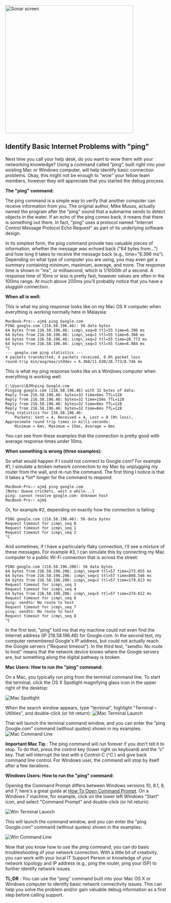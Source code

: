 <img src="https://media.licdn.com/mpr/mpr/jc/AAEAAQAAAAAAAAfoAAAAJDRmY2I4ZmE1LTk4ZmQtNGUzOS1hOWQ4LTNkMGJkOWQxNjNkYg.png" width="400"  alt="Sonar screen">

## Identify Basic Internet Problems with "ping"

Next time you call your help desk, do you want to wow them with your networking knowledge? Using a command called “ping”, built right into your existing Mac or Windows computer, will help identify basic connection problems. Okay, this might not be enough to “wow” your fellow team members, however they will appreciate that you started the debug process.

**The "ping" command:**

The ping command is a simple way to verify that another computer can receive information from you. The original author, Mike Muuss, actually named the program after the "ping" sound that a submarine sends to detect objects in the water. If an echo of the ping comes back, it means that there is something out there. In fact, "ping" uses a protocol named "Internet Control Message Protocol Echo Request" as part of its underlying software design.

In its simplest form, the ping command provide two valuable pieces of information, whether the message was echoed back ("64 bytes from…") and how long it takes to receive the message back (e.g., time="6.396 ms"). Depending on what type of computer you are using, you may even get a summary containing minimum, maximum, average, and more. The response time is shown in "ms", or millisecond, which is 1/1000th of a second. A response time of 10ms or less is pretty fast, however values are often in the 100ms range. At much above 200ms you’ll probably notice that you have a sluggish connection.

**When all is well:**

This is what my ping response looks like on my Mac OS X computer when everything is working normally here in Malaysia:

```
MacBook-Pro:~ ajm$ ping Google.com
PING google.com (216.58.196.46): 56 data bytes
64 bytes from 216.58.196.46: icmp\_seq=0 ttl=55 time=6.396 ms
64 bytes from 216.58.196.46: icmp\_seq=1 ttl=55 time=6.368 ms
64 bytes from 216.58.196.46: icmp\_seq=2 ttl=55 time=26.773 ms
64 bytes from 216.58.196.46: icmp\_seq=3 ttl=55 time=6.984 ms
^C
--- google.com ping statistics ---
4 packets transmitted, 4 packets received, 0.0% packet loss
round-trip min/avg/max/stddev = 6.368/11.630/26.773/8.746 ms
```

This is what my ping response looks like on a Windows computer when everything is working well:

```
C:\Users\BJM>ping Google.com
Pinging google.com [216.58.196.46] with 32 bytes of data:
Reply from 216.58.196.46: bytes=32 time=6ms TTL=128
Reply from 216.58.196.46: bytes=32 time=15ms TTL=128
Reply from 216.58.196.46: bytes=32 time=6ms TTL=128
Reply from 216.58.196.46: bytes=32 time=6ms TTL=128
Ping statistics for 216.58.196.46:
    Packets: Sent = 4, Received = 4, Lost = 0 (0% loss),
Approximate round trip times in milli-seconds:
    Minimum = 6ms, Maximum = 15ms, Average = 8ms
```

You can see from these examples that the connection is pretty good with average response times under 10ms.

**When something is wrong (three examples):**

So what would happen if I could not connect to Google.com? For example #1, I simulate a broken network connection to my Mac by unplugging my router from the wall, and re-run the command. The first thing I notice is that it takes a \*lot\* longer for the command to respond:

```
MacBook-Pro:~ ajm$ ping google.com
[Note: Queue crickets, wait a while...]
ping: cannot resolve google.com: Unknown host
MacBook-Pro:~ ajm$
```

Or, for example #2, depending on exactly how the connection is failing:
```
PING google.com (216.58.196.46): 56 data bytes
Request timeout for icmp\_seq 0
Request timeout for icmp\_seq 1
Request timeout for icmp\_seq 2
^C
```

And sometimes, if I have a particularly flaky connection, I'll see a mixture of these messages. For example #3, I can simulate this by connecting my Mac computer to a public Wi-Fi connection that is across the street:
```
PING google.com (216.58.196.206): 56 data bytes
64 bytes from 216.58.196.206: icmp\_seq=0 ttl=57 time=273.655 ms
64 bytes from 216.58.196.206: icmp\_seq=1 ttl=57 time=808.546 ms
64 bytes from 216.58.196.206: icmp\_seq=2 ttl=57 time=179.613 ms
Request timeout for icmp\_seq 3
Request timeout for icmp\_seq 4
64 bytes from 216.58.196.206: icmp\_seq=5 ttl=57 time=374.612 ms
Request timeout for icmp\_seq 6
ping: sendto: No route to host
Request timeout for icmp\_seq 7
ping: sendto: No route to host
Request timeout for icmp\_seq 8
^C
```

In the first test, "ping" told me that my machine could not even find the Internet address (IP 216.58.196.46) for Google.com. In the second test, my computer remembered Google's IP address, but could not actually reach the Google servers ("Request timeout"). In the third test, "sendto: No route to host" means that the network device knows where the Google servers are, but something along the digital pathway is broken.

**Mac Users: How to run the "ping" command:**

On a Mac, you typically run ping from the terminal command line. To start the terminal, click the OS X Spotlight magnifying glass icon in the upper right of the desktop:

<img src="https://media.licdn.com/mpr/mpr/shrinknp_400_400/AAEAAQAAAAAAAAjWAAAAJDAzNzAyMTcwLTZlMzUtNGQ2ZC1hZGQ2LTc5NDA2NjA5ODJiYw.png" alt="Mac Spotlight">
 
When the search window appears, type "terminal", highlight "Terminal – Utilities", and double-click (or hit return):
<img src="https://media.licdn.com/mpr/mpr/shrinknp_800_800/AAEAAQAAAAAAAAjVAAAAJDZiNmY1MzQyLTYxZTUtNDA2My05ZTRhLTY3YjgwMDAzMjFmMA.png" alt="Mac Terminal Launch">

That will launch the terminal command window, and you can enter the "ping Google.com" command (without quotes) shown in my examples:
<img src="https://media.licdn.com/mpr/mpr/shrinknp_800_800/AAEAAQAAAAAAAAeIAAAAJDg2ZDhhYmQ4LTEwMTUtNGU4ZC1iYmJjLWE1MzMxMmY4MjEwYg.png" alt="Mac Command Line">
 
**Important Mac Tip** : The ping command will run forever if you don't tell it to stop. To do that, press the control key (lower right on keyboard) and the “c” key. That will interrupt the test with a Control-C (^C ) and give back command line control. For Windows user, the command will stop by itself after a few iterations.

**Windows Users: How to run the "ping" command:**

Opening the Command Prompt differs between Windows versions 10, 8.1, 8, and 7; here's a great guide at [How To Open Command Prompt](http://pcsupport.about.com/od/commandlinereference/f/open-command-prompt.htm). On a Windows 7 machine, for example, click on the lower left Windows "Start" icon, and select "Command Prompt" and double-click (or hit return):

<img src="https://media.licdn.com/mpr/mpr/shrinknp_400_400/AAEAAQAAAAAAAAkTAAAAJDhjYjY2YTI1LTM2ZDItNDM2MC05MmZlLTA0OWY4MDBjNDlmZg.png" alt="Win Terminal Launch">

This will launch the command window, and you can enter the "ping Google.com" command (without quotes) shown in the examples:

<img src="https://media.licdn.com/mpr/mpr/shrinknp_800_800/AAEAAQAAAAAAAAh-AAAAJDU1NzU2NjdlLTA2NWUtNDA5Yi04ZjcyLTk2YzE1OTcwNGJjOQ.png" alt="Win Command Line">

Now that you know how to use the ping command, you can do basic troubleshooting of your network connection. With a little bit of creativity, you can work with your local IT Support Person or knowledge of your network topology and IP address (e.g., ping the router, ping your ISP) to further identify network issues.

**TL;DR** : You can use the “ping” command built into your Mac OS X or Windows computer to identify basic network connectivity issues. This can help you solve the problem and/or gain valuable debug information as a first step before calling support.

